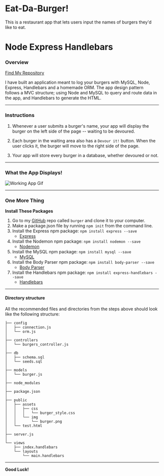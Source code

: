 # Eat-Da-Burger!
This is a restaurant app that lets users input the names of burgers they'd like to eat.

# Node Express Handlebars

### Overview
[Find My Repository](https://github.com/jviccora/burger-hw.git)

I have built an application meant to log your burgers with MySQL, Node, Express, Handlebars and a homemade ORM. The app design pattern follows a MVC structure; using Node and MySQL to query and route data in the app, and Handlebars to generate the HTML.

- - -
### Instructions

1. Whenever a user submits a burger's name, your app will display the burger on the left side of the page -- waiting to be devoured.

2. Each burger in the waiting area also has a `Devour it!` button. When the user clicks it, the burger will move to the right side of the page.

3. Your app will store every burger in a database, whether devoured or not.

- - -
### What the App Displays!
![Working App Gif](public/assets/images/app.png)
- - -
### One More Thing

**Install These Packages**
1. Go to my [GitHub](https://github.com/jviccora/burger-hw.git) repo called `burger` and clone it to your computer.
2. Make a package.json file by running `npm init` from the command line.
3. Install the Express npm package: `npm install express --save`
   * [Express](https://www.npmjs.com/package/express)
4. Install the Nodemon npm package: `npm install nodemon --save`
   * [Nodemon](https://www.npmjs.com/package/nodemon)
5. Install the MySQL npm package: `npm install mysql --save`
   * [MySQL](https://www.npmjs.com/package/mysql)
6. Install the Body Parser npm package: `npm install body-parser --save`
   * [Body Parser](https://www.npmjs.com/package/body-parser)
7. Install the Handlebars npm package: `npm install express-handlebars --save`
   * [Handlebars](https://www.npmjs.com/package/express-handlebars)
- - -
#### Directory structure

All the recommended files and directories from the steps above should look like the following structure:

```
├── config
│   ├── connection.js
│   └── orm.js
│ 
├── controllers
│   └── burgers_controller.js
│
├── db
│   ├── schema.sql
│   └── seeds.sql
│
├── models
│   └── burger.js
│ 
├── node_modules
│ 
├── package.json
│
├── public
│   ├── assets
│   │   ├── css
│   │   │   └── burger_style.css
│   │   └── img
│   │       └── burger.png
│   └── test.html
│
├── server.js
│
└── views
    ├── index.handlebars
    └── layouts
        └── main.handlebars
```
- - -
**Good Luck!**